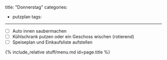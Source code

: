 title: "Donnerstag"
categories:
  - putzplan
tags:
---
 - [ ] Auto innen saubermachen  
 - [ ] Kühlschrank putzen oder ein Geschoss wischen (rotierend)  
 - [ ] Speiseplan und Einkaufsliste aufstellen
<!--more-->
{%  include_relative stuff/menu.md id=page.title %}
<!--stackedit_data:
eyJoaXN0b3J5IjpbMjAxMDk2MzUzNF19
-->